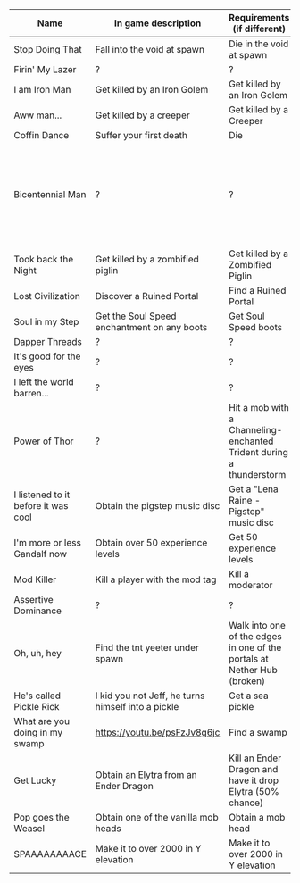 |Name|In game description|Requirements (if different)| Notes |
|---|---|---|---|
| Stop Doing That | Fall into the void at spawn | Die in the void at spawn |  |
| Firin' My Lazer | ? | ? | n/a |
| I am Iron Man | Get killed by an Iron Golem | Get killed by an Iron Golem |  |
| Aww man... | Get killed by a creeper | Get killed by a Creeper |  |
| Coffin Dance | Suffer your first death | Die | n/a |
| Bicentennial Man | ? | ? | Presumed to be getting over 200 hours (12k minutes) of playtime |  |
| Took back the Night | Get killed by a zombified piglin | Get killed by a Zombified Piglin |  |
| Lost Civilization | Discover a Ruined Portal | Find a Ruined Portal | |
| Soul in my Step | Get the Soul Speed enchantment on any boots | Get Soul Speed boots | |
| Dapper Threads | ? | ? | |
| It's good for the eyes | ? | ? | |
| I left the world barren... | ? | ? | |
| Power of Thor | ? | Hit a mob with a Channeling-enchanted Trident during a thunderstorm  | |
| I listened to it before it was cool | Obtain the pigstep music disc | Get a "Lena Raine - Pigstep" music disc | |
| I'm more or less Gandalf now | Obtain over 50 experience levels | Get 50 experience levels | |
| Mod Killer | Kill a player with the mod tag | Kill a moderator | Currently broken |
| Assertive Dominance | ? | ? | |
| Oh, uh, hey | Find the tnt yeeter under spawn | Walk into one of the edges in one of the portals at Nether Hub (broken) | |
| He's called Pickle Rick | I kid you not Jeff, he turns himself into a pickle | Get a sea pickle | |
| What are you doing in my swamp | https://youtu.be/psFzJv8g6jc | Find a swamp | |
| Get Lucky | Obtain an Elytra from an Ender Dragon | Kill an Ender Dragon and have it drop Elytra (50% chance) | |
| Pop goes the Weasel | Obtain one of the vanilla mob heads | Obtain a mob head | |
| SPAAAAAAAACE | Make it to over 2000 in Y elevation | Make it to over 2000 in Y elevation | |
